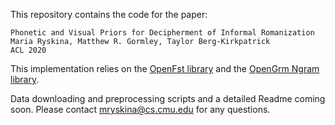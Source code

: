 This repository contains the code for the paper:

```
Phonetic and Visual Priors for Decipherment of Informal Romanization
Maria Ryskina, Matthew R. Gormley, Taylor Berg-Kirkpatrick
ACL 2020
```

This implementation relies on the [OpenFst library](http://www.openfst.org/) and the [OpenGrm Ngram library](http://www.opengrm.org/twiki/bin/view/GRM/NGramLibrary). 

Data downloading and preprocessing scripts and a detailed Readme coming soon.
Please contact mryskina@cs.cmu.edu for any questions.
